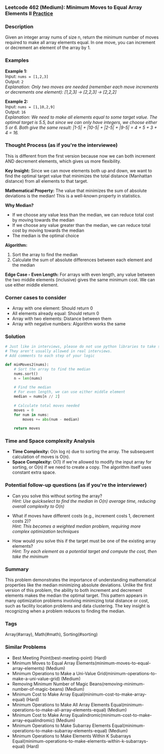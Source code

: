 ### Leetcode 462 (Medium): Minimum Moves to Equal Array Elements II [Practice](https://leetcode.com/problems/minimum-moves-to-equal-array-elements-ii)

### Description  
Given an integer array nums of size n, return the minimum number of moves required to make all array elements equal. In one move, you can increment or decrement an element of the array by 1.

### Examples  

**Example 1:**  
Input: `nums = [1,2,3]`  
Output: `2`  
*Explanation: Only two moves are needed (remember each move increments or decrements one element):*
*[1,2,3] → [2,2,3] → [2,2,2]*

**Example 2:**  
Input: `nums = [1,10,2,9]`  
Output: `16`  
*Explanation: We need to make all elements equal to some target value. The optimal target is 5.5, but since we can only have integers, we choose either 5 or 6. Both give the same result: |1-5| + |10-5| + |2-5| + |9-5| = 4 + 5 + 3 + 4 = 16.*


### Thought Process (as if you're the interviewee)  
This is different from the first version because now we can both increment AND decrement elements, which gives us more flexibility.

**Key Insight:**
Since we can move elements both up and down, we want to find the optimal target value that minimizes the total distance (Manhattan distance) from all elements to that target.

**Mathematical Property:**
The value that minimizes the sum of absolute deviations is the median! This is a well-known property in statistics.

**Why Median?**
- If we choose any value less than the median, we can reduce total cost by moving towards the median
- If we choose any value greater than the median, we can reduce total cost by moving towards the median
- The median is the optimal choice

**Algorithm:**
1. Sort the array to find the median
2. Calculate the sum of absolute differences between each element and the median

**Edge Case - Even Length:**
For arrays with even length, any value between the two middle elements (inclusive) gives the same minimum cost. We can use either middle element.


### Corner cases to consider  
- Array with one element: Should return 0  
- All elements already equal: Should return 0  
- Array with two elements: Distance between them  
- Array with negative numbers: Algorithm works the same  


### Solution

```python
# Just like in interviews, please do not use python libraries to take shortcuts.
# They aren't usually allowed in real interviews.
# Add comments to each step of your logic

def minMoves2(nums):
    # Sort the array to find the median
    nums.sort()
    n = len(nums)
    
    # Find the median
    # For even length, we can use either middle element
    median = nums[n // 2]
    
    # Calculate total moves needed
    moves = 0
    for num in nums:
        moves += abs(num - median)
    
    return moves

```

### Time and Space complexity Analysis  

- **Time Complexity:** O(n log n) due to sorting the array. The subsequent calculation of moves is O(n).
- **Space Complexity:** O(1) if we're allowed to modify the input array for sorting, or O(n) if we need to create a copy. The algorithm itself uses constant extra space.


### Potential follow-up questions (as if you're the interviewer)  

- Can you solve this without sorting the array?  
  *Hint: Use quickselect to find the median in O(n) average time, reducing overall complexity to O(n)*

- What if moves have different costs (e.g., increment costs 1, decrement costs 2)?  
  *Hint: This becomes a weighted median problem, requiring more complex optimization techniques*

- How would you solve this if the target must be one of the existing array elements?  
  *Hint: Try each element as a potential target and compute the cost, then take the minimum*

### Summary
This problem demonstrates the importance of understanding mathematical properties like the median minimizing absolute deviations. Unlike the first version of this problem, the ability to both increment and decrement elements makes the median the optimal target. This pattern appears in many optimization problems involving minimizing total distance or cost, such as facility location problems and data clustering. The key insight is recognizing when a problem reduces to finding the median.

### Tags
Array(#array), Math(#math), Sorting(#sorting)

### Similar Problems
- Best Meeting Point(best-meeting-point) (Hard)
- Minimum Moves to Equal Array Elements(minimum-moves-to-equal-array-elements) (Medium)
- Minimum Operations to Make a Uni-Value Grid(minimum-operations-to-make-a-uni-value-grid) (Medium)
- Removing Minimum Number of Magic Beans(removing-minimum-number-of-magic-beans) (Medium)
- Minimum Cost to Make Array Equal(minimum-cost-to-make-array-equal) (Hard)
- Minimum Operations to Make All Array Elements Equal(minimum-operations-to-make-all-array-elements-equal) (Medium)
- Minimum Cost to Make Array Equalindromic(minimum-cost-to-make-array-equalindromic) (Medium)
- Minimum Operations to Make Subarray Elements Equal(minimum-operations-to-make-subarray-elements-equal) (Medium)
- Minimum Operations to Make Elements Within K Subarrays Equal(minimum-operations-to-make-elements-within-k-subarrays-equal) (Hard)